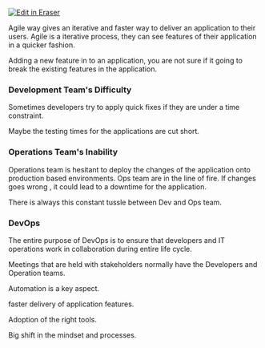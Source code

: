 <p><a target="_blank" href="https://app.eraser.io/workspace/sFnsD1heAA5BpXcIq69T" id="edit-in-eraser-github-link"><img alt="Edit in Eraser" src="https://firebasestorage.googleapis.com/v0/b/second-petal-295822.appspot.com/o/images%2Fgithub%2FOpen%20in%20Eraser.svg?alt=media&amp;token=968381c8-a7e7-472a-8ed6-4a6626da5501"></a></p>

Agile way gives an iterative and faster way to deliver an application to their users. Agile is a iterative process, they can see features of their application in a quicker fashion.

Adding a new feature in to  an application, you are not sure if it going to break the existing features in the application. 

### Development Team's Difficulty
Sometimes developers try to apply quick fixes if they are under a time constraint.

Maybe the testing times for the applications are cut short.

### Operations Team's Inability
Operations team is hesitant to deploy the changes of the application onto production based environments. Ops team are in the line of fire. If changes goes wrong , it could lead to a downtime for the application.

There is always this constant tussle between Dev and Ops team.

### DevOps
The entire purpose of DevOps is to ensure that developers and IT operations work in collaboration during entire life cycle.

Meetings that are held with stakeholders normally have the Developers and Operation teams.

Automation is a key aspect.

faster delivery of application features.

Adoption of the right tools.

Big shift in the mindset and processes.





<!--- Eraser file: https://app.eraser.io/workspace/sFnsD1heAA5BpXcIq69T --->